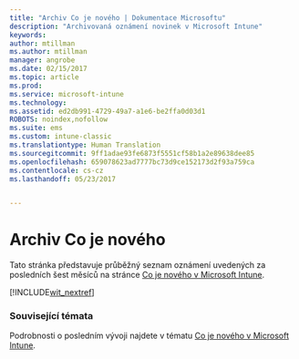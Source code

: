 ```yaml
---
title: "Archiv Co je nového | Dokumentace Microsoftu"
description: "Archivovaná oznámení novinek v Microsoft Intune"
keywords: 
author: mtillman
ms.author: mtillman
manager: angrobe
ms.date: 02/15/2017
ms.topic: article
ms.prod: 
ms.service: microsoft-intune
ms.technology: 
ms.assetid: ed2db991-4729-49a7-a1e6-be2ffa0d03d1
ROBOTS: noindex,nofollow
ms.suite: ems
ms.custom: intune-classic
ms.translationtype: Human Translation
ms.sourcegitcommit: 9ff1adae93fe6873f5551cf58b1a2e89638dee85
ms.openlocfilehash: 659078623ad7777bc73d9ce152173d2f93a759ca
ms.contentlocale: cs-cz
ms.lasthandoff: 05/23/2017


---
```

# <a name="whats-new-archive"></a>Archiv Co je nového

Tato stránka představuje průběžný seznam oznámení uvedených za posledních šest měsíců na stránce [Co je nového v Microsoft Intune](whats-new-in-microsoft-intune.md).

[!INCLUDE[wit_nextref](../includes/whats-new-last-six-months.md)]

### <a name="see-also"></a>Související témata
Podrobnosti o posledním vývoji najdete v tématu [Co je nového v Microsoft Intune](whats-new-in-microsoft-intune.md).

